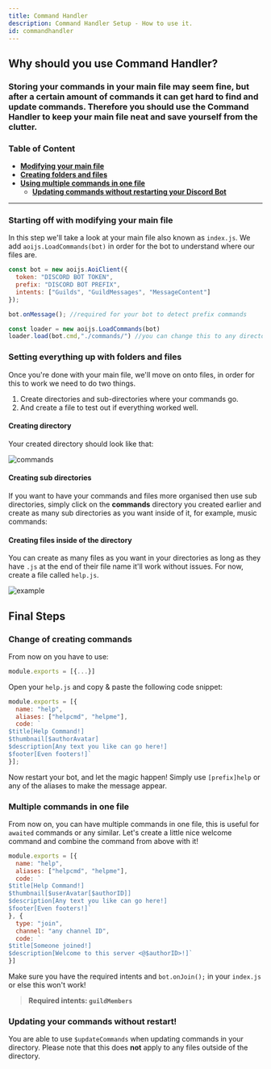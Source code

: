 ```yaml
---
title: Command Handler
description: Command Handler Setup - How to use it.
id: commandhandler
---
```


## Why should you use Command Handler?

### Storing your commands in your main file may seem fine, but after a certain amount of commands it can get hard to find and update commands. Therefore you should use the Command Handler to keep your main file neat and save yourself from the clutter.  

### Table of Content
  - **[Modifying your main file][1]**
  - **[Creating folders and files][2]**
  - **[Using multiple commands in one file][3]**
    - **[Updating commands without restarting your Discord Bot][4]**

---

### Starting off with modifying your main file

In this step we'll take a look at your main file also known as `index.js`. We add `aoijs.LoadCommands(bot)` in order for the bot to understand where our files are.

```javascript
const bot = new aoijs.AoiClient({
  token: "DISCORD BOT TOKEN",
  prefix: "DISCORD BOT PREFIX",
  intents: ["Guilds", "GuildMessages", "MessageContent"]
});

bot.onMessage(); //required for your bot to detect prefix commands

const loader = new aoijs.LoadCommands(bot)
loader.load(bot.cmd,"./commands/") //you can change this to any directory you want
```


### Setting everything up with folders and files

Once you're done with your main file, we'll move on onto files, in order for this to work we need to do two things.

1. Create directories and sub-directories where your commands go.
2. And create a file to test out if everything worked well.

#### Creating directory

Your created directory should look like that:

![commands][directory-setup-preview-1]


#### Creating sub directories

If you want to have your commands and files more organised then use sub directories, simply click on the **commands**  directory you created earlier and create as many sub directories as you want inside of it, for example, music commands:


#### Creating files inside of the directory

You can create as many files as you want in your directories as long as they have `.js` at the end of their file name it'll work without issues. For now, create a file called `help.js`.

![example][directory-create-file-3]

## Final Steps

### Change of creating commands

From now on you have to use:

```javascript
module.exports = [{...}]
```

Open your `help.js` and copy & paste the following code snippet: 

```javascript
module.exports = [{
  name: "help",
  aliases: ["helpcmd", "helpme"],
  code: `
$title[Help Command!]
$thumbnail[$authorAvatar] 
$description[Any text you like can go here!]
$footer[Even footers!]`
}];
```

Now restart your bot, and let the magic happen! Simply use `[prefix]help` or any of the aliases to make the message appear.

### Multiple commands in one file

From now on, you can have multiple commands in one file, this is useful for `awaited` commands or any similar. Let's create a little nice welcome command and combine the command from above with it! 

```javascript
module.exports = [{
  name: "help",
  aliases: ["helpcmd", "helpme"],
  code: `
$title[Help Command!]
$thumbnail[$userAvatar[$authorID]] 
$description[Any text you like can go here!]
$footer[Even footers!]`
}, {
  type: "join",
  channel: "any channel ID",
  code: `
$title[Someone joined!]
$description[Welcome to this server <@$authorID>!]`
}]
```

Make sure you have the required intents and `bot.onJoin();` in your `index.js` or else this won't work!  
> **Required intents: `guildMembers`**

### Updating your commands without restart!

You are able to use `$updateCommands` when updating commands in your directory. Please note that this does **not** apply to any files outside of the directory.


<!--- links -->
[1]: #starting-off-with-modifying-your-main-file
[2]: #setting-everything-up-with-folders-and-files
[3]: #final-steps
[4]: #updating-your-commands-without-restart
[directory-setup-preview-1]: https://cdn.discordapp.com/attachments/901271834589278228/1059592951304556664/image.png
[directory-create-file-3]: https://cdn.discordapp.com/attachments/901271834589278228/1059598511278137455/image_2.png
